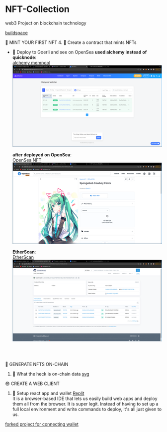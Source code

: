 # NFT-Collection
web3 Project on blockchain technology 


 <a href="https://buildspace.so/p/mint-nft-collection/lessons/get-local-environment-running" target="_blank">buildspace</a> 
 
 
 
🦊 MINT YOUR FIRST NFT
4. 💎 Create a contract that mints NFTs
   - 🎉 Deploy to Goerli and see on OpenSea
        **used alchemy instead of quicknode**:<br>
        <a href="https://dashboard.alchemy.com/mempool">alchemy mempool</a><br>
         ![](./READMEImage/Mempool%20alchemy.png)

        **after deployed on OpenSea**:<br>
         <a href="https://testnets.opensea.io/assets/goerli/0xc95E90Be2173120F9DF0604Bc24BC79D6B15FC38/0">OpenSea NFT</a><br>
         ![](./READMEImage/opensea.png)


       **EtherScan**:<br>
         <a href="https://goerli.etherscan.io/address/0xc95e90be2173120f9df0604bc24bc79d6b15fc38">EtherScan</a><br>
         ![](./READMEImage/etherscan.png)
<br>
<br>


👑 GENERATE NFTS ON-CHAIN
1. 🎨 What the heck is on-chain data
 <a href="https://developer.mozilla.org/en-US/docs/Web/SVG/Tutorial?utm_source=buildspace.so&utm_medium=buildspace_project">svg</a><br>
 
 
 
 😎 CREATE A WEB CLIENT
 1. 👾 Setup react app and wallet
    <a href="https://replit.com/">Replit</a><br>
    It is a browser-based IDE that lets us easily build web apps and deploy them all from the browser. It is super legit. Instead of having to set up a      full local environment and write commands to deploy, it's all just given to us.


 <a href="https://replit.com/@MitalSapkale/nft-starter-project-forked#src/App.jsx">forked project for connecting wallet</a><br>

 

